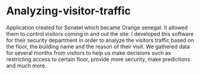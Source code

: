 # Analyzing-visitor-traffic
Application created for Sonatel which became Orange senegal. It allowed them to control visitors coming in and out the site.
I developed this software for their security department in order to analyze the visitors traffic based on the floor, 
the building name and the reason of their visit. We gathered data for several months from visitors to help us 
make decisions such as restricting access to certain floor, provide more security, make predictions and 
much more.
